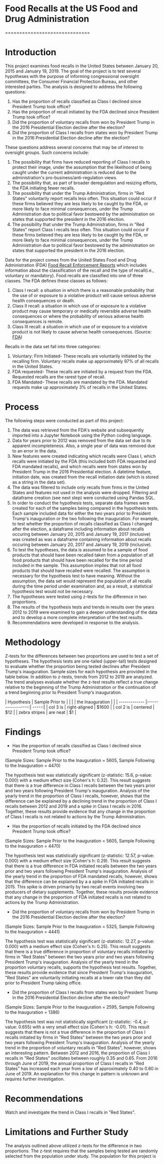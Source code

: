 # Food Recalls at the US Food and Drug Administration
==============================

# Introduction

This project examines food recalls in the United States between January 20, 2015 and January 19, 2019. The goal of the project is to test several hypotheses with the purpose of informing congressional oversight committees, the Consumer Financial Protection Bureau, and other interested parties. The analysis is designed to address the following questions:

1. Has the proportion of recalls classified as Class I declined since President Trump took office?
2. Has the proportion of recall initiated by the FDA declined since President Trump took office?
3. Did the proportion of voluntary recalls from won by President Trump in the 2016 Presidential Election decline after the election?
4. Did the proportion of Class I recalls from states won by President Trump in the 2016 Presidential Election decline after the election?

These questions address several concerns that may be of interest to oversight groups. Such concerns include: 

1. The possibility that firms have reduced reporting of Class I recalls to protect their image, under the assumption that the likelihood of being caught under the current administration is reduced due to the administration's pro-business/anti-regulation views.  
2. The possibility that, as part of broader deregulation and resizing efforts, the FDA initiating fewer recalls.
3. The possibility that under the Trump Administration, firms in "Red States" voluntarily report recalls less often. This situation could occur if these firms believed they are less likely to be caught by the FDA, or more likely to face minimal consequences, under the Trump Administration due to political favor bestowed by the administration on states that supported the president in the 2016 election. 
4. The possibility that under the Trump Administration, firms in "Red States" report Class I recalls less often. This situation could occur if these firms believed they are less likely to be caught by the FDA, or more likely to face minimal consequences, under the Trump Administration due to political favor bestowed by the administration on states that supported the president in the 2016 election. 

Data for the project comes from the United States Food and Drug Administration (FDA) [Food Recall Enforcement Reports](https://open.fda.gov/downloads/) which includes information about the classification of the recall and the type of recall(i.e., voluntary or mandatory). Food recalls are classified into one of three classes. The FDA defines these classes as follows:

1. Class I recall: a situation in which there is a reasonable probability that the use of or exposure to a violative product will cause serious adverse health consequences or death.
2. Class II recall: a situation in which use of or exposure to a violative product may cause temporary or medically reversible adverse health consequences or where the probability of serious adverse health consequences is remote.
3. Class III recall: a situation in which use of or exposure to a violative product is not likely to cause adverse health consequences. 
(Source: [FDA](https://www.fda.gov/safety/industry-guidance-recalls/recalls-background-and-definitions))

Recalls in the data set fall into three categories:
  1. Voluntary: Firm Initiated- These recalls are voluntarily initiated by the recalling firm. Voluntary recalls make up  approximately 97% of all recalls in the United States. 
  2. FDA requested- These recalls are initiated by a request from the FDA. Requested recalls are the rarest type of recall.
  3. FDA Mandated- These recalls are mandated by the FDA. Mandated requests make up approximately 3% of recalls in the United States. 


# Process
The following steps were conducted as part of this project:

1. The data was retrieved from the FDA's website and subsequently imported into a Jupyter Notebook using the Python coding language.
2. Data for years prior to 2012 was removed from the data set due to its apparent incompleteness. Also, a single year of data was removed due to an error in the data.
3. New features were created indicating which recalls were Class I, which recalls were initiated by the FDA (this included both FDA requested and FDA mandated recalls), and which recalls were from states won by President Trump in the 2016 Presidential election. A datetime feature, initiation date, was created from the recall initiation date (which is stored as a string in the data set). 
4. The data was filtered to include only recalls from firms in the United States and features not used in the analysis were dropped. Filtering and dataframe creation (see next step) were conducted using Pandas SQL. 
5. In order to conduct the hypothesis tests, separate data frames were created for each of the samples being compared in the hypothesis tests. Each sample included data for either the two years prior to President Trump's inauguration or the two following the inauguration. For example, to test whether the proportion of recalls classified as Class I changed after the election, a dataframe including information about recalls occuring between January 20, 2015 and January 19, 2017 (inclusive) was created as was a dataframe containing information about recalls occuring between January 20, 2017 and January 19, 2019 (inclusive). 
6. To test the hypotheses, the data is assumed to be a sample of food products that should have been recalled taken from a population of all food products that should have been recalled for the time period included in the sample. This assumption implies that not all food products that should have recalled were recalled. The assumption is necessary for the hypothesis test to have meaning. Without the assumption, the data set would represent the population of all recalls during the time period under examination and, as a result, a statistical hypothesis test would not be necessary. 
7. The hypotheses were tested using z-tests for the difference in two proportions. 
8. The results of the hypothesis tests and trends in results over the years 2012 to 2019 were examined to gain a deeper understanding of the data and to develop a more complete interpretation of the test results. 
9. Recommendations were developed in response to the analysis. 


# Methodology

Z-tests for the differences between two proportions are used to test a set of hypotheses. The hypothesis tests are one-tailed (upper-tail) tests designed to evaluate whether the proportion being tested declines after President Trump's inauguration. Sample sizes for each hypothesis are provided in the table below.  In addition to z-tests, trends from 2012 to 2019 are analyzed. The trend analyses evaluate whether the z-test results reflect a true change relative to the beginning of the Trump Administration or the continuation of a trend beginning prior to President Trump's inauguration. 

| Hypothesis    | Sample Prior to   |       |
|                | the Inauguration |       |
| ------------- |:-----------------:| -----:|
| col 3 is      | right-aligned     | $1600 |
| col 2 is      | centered          |   $12 |
| zebra stripes | are neat          |    $1 |

# Findings

* Has the proportion of recalls classified as Class I declined since President Trump took office?

(Sample Sizes: Sample Prior to the Inauguration = 5605, Sample Following to the Inauguration = 4470)

The hypothesis test was statistically significant (z-statistic: 15.6, p-value: 0.000) with a medium effect size (Cohen's h: 0.32). This result suggests that there is a true difference in Class I recalls between the two years prior and two years following President Trump's inauguration. Analysis of the yearly trend in the proportion of Class I recalls, however, shows that the difference can be explained by a declining trend in the proportion of Class I recalls between 2012 and 2019 and a spike in Class I recalls in 2016. Together, these results provide evidence that any change in the proportion of Class I recalls is not related to actions by the Trump Administration.


* Has the proportion of recalls initiated by the FDA declined since President Trump took office?

(Sample Sizes: Sample Prior to the Inauguration = 5605, Sample Following to the Inauguration = 4470)

The hypothesis test was statistically significant (z-statistic: 12.57, p-value: 0.000) with a medium effect size (Cohen's h: 0.29). This result suggests that there is a true difference in FDA initiated recalls between the two years prior and two years following President Trump's inauguration. Analysis of the yearly trend in the proportion of FDA mandated recalls, however, shows that the difference can be explained by a a spike in FDA initiated recalls in 2015. This spike is driven primarily by two recall events involving two producers of dietary supplements. Together, these results provide evidence that any change in the proportion of FDA initiated recalls is not related to actions by the Trump Administration.


* Did the proportion of voluntary recalls from won by President Trump in the 2016 Presidential Election decline after the election?

(Sample Sizes: Sample Prior to the Inauguration = 5325, Sample Following to the Inauguration = 4441)

The hypothesis test was statistically significant (z-statistic: 12.27, p-value: 0.000) with a medium effect size (Cohen's h: 0.25). This result suggests that there is a true difference in proportion of voluntary recalls initiated by firms in "Red States" between the two years prior and two years following President Trump's inauguration. Analysis of the yearly trend in the proportion voluntary recalls, supports the hypothesis test results. Together, these results provide evidence that since President Trump's inauguration, "Red States" are voluntarily initiating recalls at a lower rate than they did prior to President Trump taking office. 


* Did the proportion of Class I recalls from states won by President Trump in the 2016 Presidential Election decline after the election?

(Sample Sizes: Sample Prior to the Inauguration = 2595, Sample Following to the Inauguration = 1386)

The hypothesis test was not statistically significant (z-statistic: -0.4, p-value: 0.655) with a very small effect size (Cohen's h: -0.01). This result suggests that there is not a true difference in the proportion of Class I recalls initiated by firms in "Red States" between the two years prior and two years following President Trump's inauguration. Analysis of the yearly trend in the proportion of voluntary recalls in "Red States", however, shows an interesting pattern. Between 2012 and 2016, the proportion of Class I recalls in "Red States" oscillates between roughly 0.35 and 0.65. From 2016 through June of 2019, the annual proportion of Class I recalls in "Red States" has increased each year from a low of approximately 0.40 to 0.60 in June of 2019. An explanation for this change in pattern is unknown and requires further investigation. 

# Recommendations
Watch and investigate the trend in Class I recalls in "Red States".

# Limitations and Further Study
The analysis outlined above utilized z-tests for the difference in two proportions. The z-test requires that the samples being tested are randomly selected from the population under study. The population for this project is 

